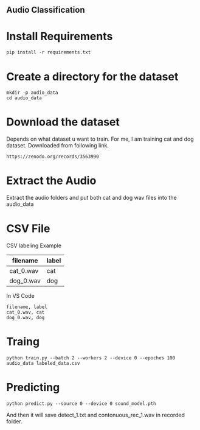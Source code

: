 ## Audio Classification

# Install Requirements
```
pip install -r requirements.txt
```
# Create a directory for the dataset
```
mkdir -p audio_data
cd audio_data
```

# Download the dataset
Depends on what dataset u want to train. For me, I am training cat and dog dataset. Downloaded from following link.
```
https://zenodo.org/records/3563990
```

# Extract the Audio

Extract the audio folders and put both cat and dog wav files into the audio_data

# CSV File

CSV labeling Example

| filename | label |
| --- | --- |
| cat_0.wav | cat |
| dog_0.wav | dog |

In VS Code
```
filename, label
cat_0.wav, cat
dog_0.wav, dog
```

# Traing

```
python train.py --batch 2 --workers 2 --device 0 --epoches 100 audio_data labeled_data.csv
```

# Predicting 

```
python predict.py --source 0 --device 0 sound_model.pth
```

And then it will save detect_1.txt and contonuous_rec_1.wav in recorded folder.
